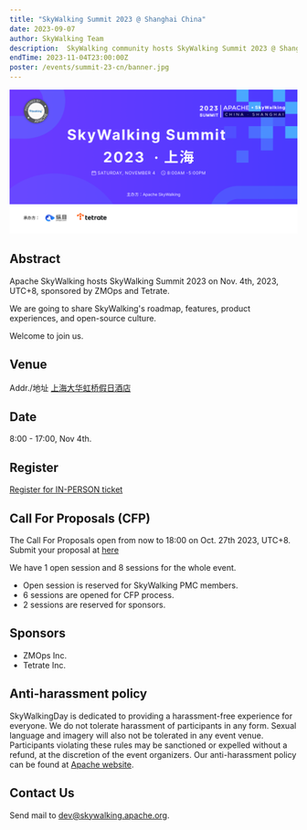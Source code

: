 ```yaml
---
title: "SkyWalking Summit 2023 @ Shanghai China"
date: 2023-09-07
author: SkyWalking Team
description:  SkyWalking community hosts SkyWalking Summit 2023 @ Shanghai on Nov. 4th, sponsored by ZMOps and Tetrate.
endTime: 2023-11-04T23:00:00Z
poster: /events/summit-23-cn/banner.jpg
---
```


<img src="banner.jpg">

## Abstract
Apache SkyWalking hosts SkyWalking Summit 2023 on Nov. 4th, 2023, UTC+8, sponsored by ZMOps and Tetrate.

We are going to share SkyWalking's roadmap, features, product experiences, and open-source culture.

Welcome to join us.

## Venue
Addr./地址  [上海大华虹桥假日酒店](https://j.map.baidu.com/35/vCJ)

## Date
8:00 - 17:00, Nov 4th. 

## Register
[Register for IN-PERSON ticket](https://www.huodongxing.com/event/7719199521100?td=1934994410311)


## Call For Proposals (CFP)
The Call For Proposals open from now to 18:00 on Oct. 27th 2023, UTC+8. Submit your proposal at [here](https://www.huodongxing.com/event/6719686666700?td=1934994410311)

We have 1 open session and 8 sessions for the whole event. 
- Open session is reserved for SkyWalking PMC members.
- 6 sessions are opened for CFP process.
- 2 sessions are reserved for sponsors.


## Sponsors
- ZMOps Inc.
- Tetrate Inc.

## Anti-harassment policy
SkyWalkingDay is dedicated to providing a harassment-free experience for everyone. We do not tolerate harassment of participants in any form. Sexual language and imagery will also not be tolerated in any event venue. Participants violating these rules may be sanctioned or expelled without a refund, at the discretion of the event organizers. Our anti-harassment policy can be found at [Apache website](https://www.apache.org/foundation/policies/anti-harassment.html).

## Contact Us
Send mail to dev@skywalking.apache.org.
